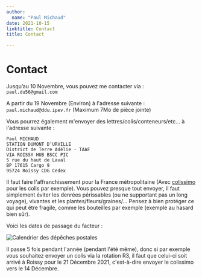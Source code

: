 ```yaml
---
author:
  name: "Paul Michaud"
date: 2021-10-15
linktitle: Contact
title: Contact

---
```

# Contact

Jusqu’au 10 Novembre, vous pouvez me contacter via : `paul.du56@gmail.com`

A partir du 19 Novembre (Environ) à l'adresse suivante : `paul.michaud@ddu.ipev.fr` (Maximum 7Mo de pièce jointe)

Vous pourrez également m'envoyer des lettres/colis/conteneurs/etc... à l'adresse suivante :

```
Paul MICHAUD
STATION DUMONT D’URVILLE
District de Terre Adélie - TAAF
VIA ROISSY HUB BSCC PIC
5 rue du haut de Laval
BP 17615 Cargo 9
95724 Roissy CDG Cedex
```

Il faut faire l'affranchissement pour la France métropolitaine (Avec [colissimo](https://www.laposte.fr/tarif-colissimo) pour les colis par exemple). Vous pouvez presque tout envoyer, il faut simplement éviter les denrées périssables (ou ne supportant pas un long voyage), vivantes et les plantes/fleurs/graines/...
Pensez à bien protéger ce qui peut être fragile, comme les bouteilles par exemple (exemple au hasard bien sûr).

Voici les dates de passage du facteur :

![Calendrier des dépêches postales](/contact/calendrier_depeches_postales.webp)

Il passe 5 fois pendant l'année (pendant l'été même), donc si par exemple vous souhaitez envoyer un colis via la rotation R3, il faut que celui-ci soit arrivé à Roissy pour le 21 Décembre 2021, c'est-à-dire envoyer le colissimo vers le 14 Décembre.